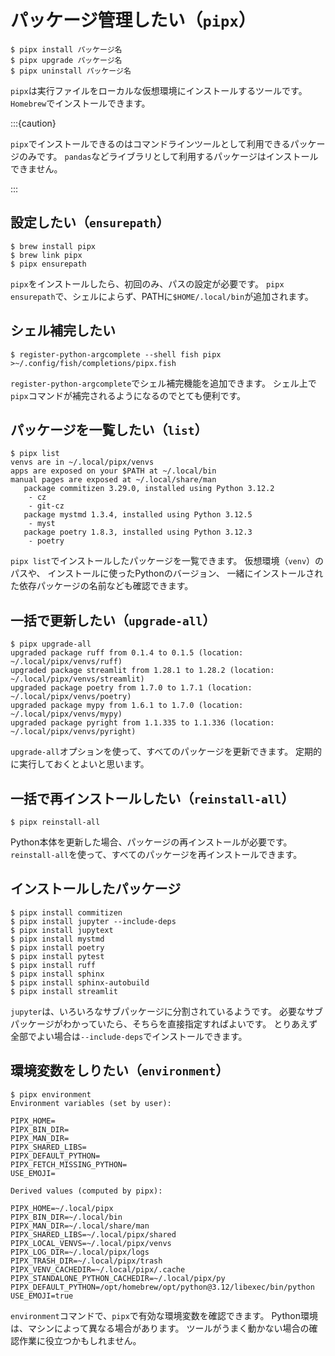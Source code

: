# パッケージ管理したい（``pipx``）

```console
$ pipx install パッケージ名
$ pipx upgrade パッケージ名
$ pipx uninstall パッケージ名
```

`pipx`は実行ファイルをローカルな仮想環境にインストールするツールです。
`Homebrew`でインストールできます。

:::{caution}

`pipx`でインストールできるのはコマンドラインツールとして利用できるパッケージのみです。
`pandas`などライブラリとして利用するパッケージはインストールできません。

:::

## 設定したい（`ensurepath`）

```console
$ brew install pipx
$ brew link pipx
$ pipx ensurepath
```

`pipx`をインストールしたら、初回のみ、パスの設定が必要です。
`pipx ensurepath`で、シェルによらず、PATHに`$HOME/.local/bin`が追加されます。

## シェル補完したい

```console
$ register-python-argcomplete --shell fish pipx >~/.config/fish/completions/pipx.fish
```

`register-python-argcomplete`でシェル補完機能を追加できます。
シェル上で`pipx`コマンドが補完されるようになるのでとても便利です。

## パッケージを一覧したい（`list`）

```console
$ pipx list
venvs are in ~/.local/pipx/venvs
apps are exposed on your $PATH at ~/.local/bin
manual pages are exposed at ~/.local/share/man
   package commitizen 3.29.0, installed using Python 3.12.2
    - cz
    - git-cz
   package mystmd 1.3.4, installed using Python 3.12.5
    - myst
   package poetry 1.8.3, installed using Python 3.12.3
    - poetry

```

`pipx list`でインストールしたパッケージを一覧できます。
仮想環境（`venv`）のパスや、
インストールに使ったPythonのバージョン、
一緒にインストールされた依存パッケージの名前なども確認できます。

## 一括で更新したい（``upgrade-all``）

```console
$ pipx upgrade-all
upgraded package ruff from 0.1.4 to 0.1.5 (location: ~/.local/pipx/venvs/ruff)
upgraded package streamlit from 1.28.1 to 1.28.2 (location: ~/.local/pipx/venvs/streamlit)
upgraded package poetry from 1.7.0 to 1.7.1 (location: ~/.local/pipx/venvs/poetry)
upgraded package mypy from 1.6.1 to 1.7.0 (location: ~/.local/pipx/venvs/mypy)
upgraded package pyright from 1.1.335 to 1.1.336 (location: ~/.local/pipx/venvs/pyright)
```

``upgrade-all``オプションを使って、すべてのパッケージを更新できます。
定期的に実行しておくとよいと思います。

## 一括で再インストールしたい（``reinstall-all``）

```console
$ pipx reinstall-all
```

Python本体を更新した場合、パッケージの再インストールが必要です。
``reinstall-all``を使って、すべてのパッケージを再インストールできます。

## インストールしたパッケージ

```console
$ pipx install commitizen
$ pipx install jupyter --include-deps
$ pipx install jupytext
$ pipx install mystmd
$ pipx install poetry
$ pipx install pytest
$ pipx install ruff
$ pipx install sphinx
$ pipx install sphinx-autobuild
$ pipx install streamlit

```

``jupyter``は、いろいろなサブパッケージに分割されているようです。
必要なサブパッケージがわかっていたら、そちらを直接指定すればよいです。
とりあえず全部でよい場合は``--include-deps``でインストールできます。

## 環境変数をしりたい（``environment``）

```console
$ pipx environment
Environment variables (set by user):

PIPX_HOME=
PIPX_BIN_DIR=
PIPX_MAN_DIR=
PIPX_SHARED_LIBS=
PIPX_DEFAULT_PYTHON=
PIPX_FETCH_MISSING_PYTHON=
USE_EMOJI=

Derived values (computed by pipx):

PIPX_HOME=~/.local/pipx
PIPX_BIN_DIR=~/.local/bin
PIPX_MAN_DIR=~/.local/share/man
PIPX_SHARED_LIBS=~/.local/pipx/shared
PIPX_LOCAL_VENVS=~/.local/pipx/venvs
PIPX_LOG_DIR=~/.local/pipx/logs
PIPX_TRASH_DIR=~/.local/pipx/trash
PIPX_VENV_CACHEDIR=~/.local/pipx/.cache
PIPX_STANDALONE_PYTHON_CACHEDIR=~/.local/pipx/py
PIPX_DEFAULT_PYTHON=/opt/homebrew/opt/python@3.12/libexec/bin/python
USE_EMOJI=true
```

``environment``コマンドで、``pipx``で有効な環境変数を確認できます。
Python環境は、マシンによって異なる場合があります。
ツールがうまく動かない場合の確認作業に役立つかもしれません。
